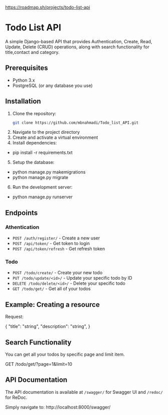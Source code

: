 https://roadmap.sh/projects/todo-list-api

# Todo List API
A simple Django-based API that provides Authentication, Create, Read, Update, Delete (CRUD) operations, along with search functionality for title,contact and category.



## Prerequisites

- Python 3.x
- PostgreSQL (or any database you use)


## Installation

1. Clone the repository:
   ```bash
   git clone https://github.com/mbnahmadi/Todo_list_API.git

2. Navigate to the project directory
3. Create and activate a virtual environment
4. Install dependencies:
- pip install -r requirements.txt
5. Setup the database:
- python manage.py makemigrations
- python manage.py migrate
6. Run the development server:
- python manage.py runserver


## Endpoints

### Athentication

- `POST /auth/register/` - Create a new user
- `POST /api/token/` - Get token to login
- `POST /api/token/refresh` - Get refresh token

### Todo

- `POST /todo/create/` - Create your new todo
- `PUT /todo/update/<id>/` - Update your specific todo by ID
- `DELETE /todo/delete/<id>/` - Delete your specific todo
- `GET /todo/get/` - Get all of your todos


## Example: Creating a resource

Request:

{
    "title": "string",
    "description": "string",
}

## Search Functionality

You can get all your todos by specific page and limit item.

GET /todo/get/?page=1&limit=10


## API Documentation

The API documentation is available at `/swagger/` for Swagger UI and `/redoc/` for ReDoc.

Simply navigate to:
http://localhost:8000/swagger/


